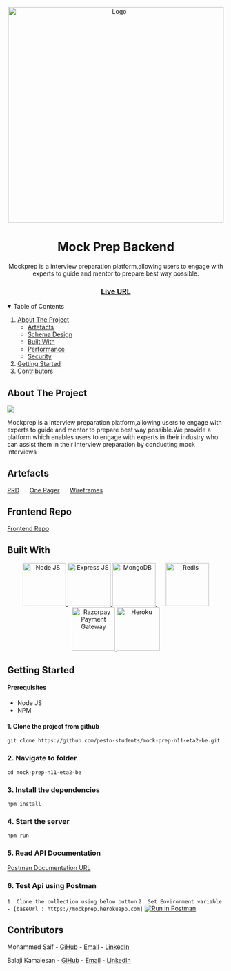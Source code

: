 
<!-- PROJECT LOGO -->

<p align="center">
	<img  src="https://res.cloudinary.com/mock-prep/image/upload/v1638635421/Mockprep/mp_Logo_n7fhp6.png"  alt="Logo" width="500">
</p>
<h1 align="center">Mock Prep Backend</h1>

<p align="center">Mockprep is a interview preparation platform,allowing users to engage with experts to guide and mentor to prepare best way possible.</p>

<h3 align="center">
	<a  href="https://mockprep.netlify.app">Live URL</a>
</h3>

<details open="open">
  <summary>Table of Contents</summary>
  <ol>
    <li>
      <a href="#about-the-project">About The Project</a>
      <ul>
        <li><a href="#artefacts">Artefacts</a></li>
        <li><a href="#schema-design">Schema Design</a></li>
        <li><a href="#built-with">Built With</a></li>
        <li><a href="#performance">Performance</a></li>
        <li><a href="#security">Security</a></li>
      </ul>
    </li>
    <li><a href="#getting-started">Getting Started</a></li>
    <li><a href="#contributors">Contributors</a></li>
  </ol>
</details>

<!-- ABOUT THE PROJECT -->

## About The Project

[<img src="https://res.cloudinary.com/mock-prep/image/upload/v1640396151/Mockprep/topics/banner_plgqpf.gif">](https://res.cloudinary.com/emarat/image/upload/v1631802213/homepage-screenshot_n2dxwk.png)

Mockprep is a interview preparation platform,allowing users to engage with experts to guide and mentor to prepare best way possible.We provide a platform which enables users to engage with experts in their industry who can assist them in their interview preparation by conducting mock interviews

## Artefacts

<p>
	<a href="https://docs.google.com/document/d/13PP2jubRrUGr-iyKDsSAFyQuZj7SeGrclQT1MzZyCk0/edit?usp=sharing">PRD</a>
	&nbsp;&nbsp;&nbsp;&nbsp;
	<a href="https://drive.google.com/file/d/1EpXinZXhMikg9_xVgVGVUOQlWYgUnwdb/view?usp=sharing">One Pager</a>
	&nbsp;&nbsp;&nbsp;&nbsp;
	<a href="https://www.figma.com/file/RNbodcyvgvbJf4LZCu7qmZ/Mock-Prep-Wireframes?node-id=0%3A1">Wireframes</a>
	&nbsp;&nbsp;&nbsp;&nbsp;
</p>

## Frontend Repo

[Frontend Repo](https://github.com/pesto-students/mock-prep-n11-eta2-fe)


## Built With

<p align="center">
	<a href="http://nodejs.org/">
		<img src="https://res.cloudinary.com/emarat/image/upload/h_150/v1631803785/node-logo_jjvktb.png" title="Node JS" height="100">
	</a>
	<a href="https://expressjs.com/">
		<img src="https://res.cloudinary.com/emarat/image/upload/h_150/v1631803785/express-logo_rtu2k4.png" title="Express JS" height="100">
	</a>
	<a href="https://www.mongodb.com/">
		<img src="https://res.cloudinary.com/emarat/image/upload/h_150/v1631803785/mongoDB-logo_sv71ad.png" title="MongoDB" height="100">
	</a>
	&nbsp;&nbsp;&nbsp;&nbsp;
	<a href="https://redis.io/">
		<img src="https://res.cloudinary.com/emarat/image/upload/h_150/v1631803785/redis-logo_ovuew1.png" title="Redis" height="100">
	</a>
	<a href="https://razorpay.com/">
		<img src="https://res.cloudinary.com/emarat/image/upload/h_150/v1631811211/Razorpay-logo_bzojzt.png" title="Razorpay Payment Gateway" height="100">
	</a>
	<a href="https://www.heroku.com/">
		<img src="https://res.cloudinary.com/emarat/image/upload/h_150/v1631803784/heroku-logo_dvjrgt.png" title="Heroku" height="100">
	</a>
</p>

## Getting Started

#### Prerequisites

-   Node JS
-   NPM

#### 1. Clone the project from github

`git clone https://github.com/pesto-students/mock-prep-n11-eta2-be.git`

### 2. Navigate to folder

`cd mock-prep-n11-eta2-be`

### 3. Install the dependencies

`npm install`


### 4. Start the server

`npm run`

### 5. Read API Documentation

<a  href="https://documenter.getpostman.com/view/9145771/UVRHi3EN">Postman Documentation URL</a>

### 6. Test Api using Postman

`1. Clone the collection using below button`
`2. Set Environment variable - [baseUrl : https://mockprep.herokuapp.com]`
[![Run in Postman](https://run.pstmn.io/button.svg)](https://app.getpostman.com/run-collection/a64a6ebf1845fcb60878?action=collection%2Fimport) 



## Contributors

Mohammed Saif - [GiHub](https://github.com/saifmohammed888) - [Email](mailto:saifmohammed888@gmail.com ) - [LinkedIn](https://www.linkedin.com/in/saifmohammed888/)

  

Balaji Kamalesan - [GiHub](https://github.com/balaji-kamalesan-au3) - [Email](mailto:balajikamalesan96@gmail.com) -  [LinkedIn](https://in.linkedin.com/in/balaji-kamalesan)

